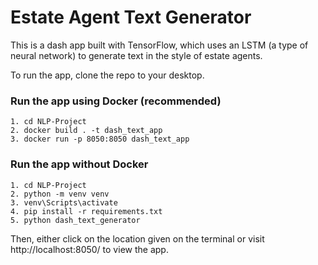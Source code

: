 # Estate Agent Text Generator

This is a dash app built with TensorFlow, which uses an LSTM (a type of neural network) to generate text in the style of estate agents.

To run the app, clone the repo to your desktop.

### Run the app using Docker (recommended)
```
1. cd NLP-Project
2. docker build . -t dash_text_app
3. docker run -p 8050:8050 dash_text_app
```
### Run the app without Docker
```
1. cd NLP-Project
2. python -m venv venv
3. venv\Scripts\activate
4. pip install -r requirements.txt
5. python dash_text_generator
```
Then, either click on the location given on the terminal or visit http://localhost:8050/ to view the app.

